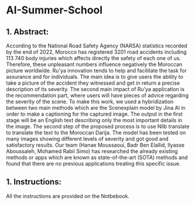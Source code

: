 # AI-Summer-School
## 1. Abstract: 
According to the National Road Safety Agency (NARSA) statistics recorded by the end of 2022, Morocco has registered 3201 road accidents including 113 740 body injuries which affects directly the safety of each one of us. Therefore, these unpleasant numbers influence negatively the Moroccan picture worldwide.  Ru’ya innovation tends to help and facilitate the task for assurance and for individuals. The main idea is to give users the ability to take a picture of the accident they witnessed and get in return a precise description of its severity. The second main impact of Ru’ya application is the recommendation part, where users will have pieces of advice regarding the severity of the scene. To make this work, we used a hybridization between two main methods which are the Scenexplain model by Jina AI in order to make a captioning for the captured image. The output in the first stage will be an English text describing only the most important details in the image. The second step of the proposed process is to use Nllb translate to translate the text to the Moroccan Darija. The model has been tested on many images showing different levels of severity and got good and satisfactory results. Our team (Hanae Moussaoui, Badr Ben Elallid, Ilyasse Aboussaleh, Mohamed Rabii Simo) has researched the already existing methods or apps which are known as state-of-the-art (SOTA) methods and found that there are no previous applications treating this specific issue.
## 1. Instructions: 
All the instructions are provided on the Notbebook.
